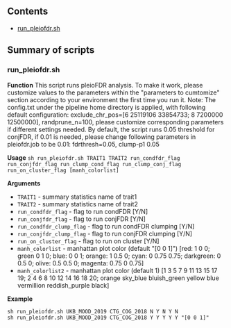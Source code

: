 ## Contents

* [run_pleiofdr.sh](#run_pleiofdrsh)

## Summary of scripts

### run_pleiofdr.sh

**Function**
This script runs pleioFDR analysis. To make it work, please customize
values to the parameters within the "parameters to cumtomize" section
according to your environment the first time you run it.
Note: The config.txt under the pipeline home directory is applied, with
following default configuration:
exclude_chr_pos=[6 25119106 33854733; 8 7200000 12500000],
randprune_n=100,
please customize corresponding parameters if different settings needed.
By default, the script runs 0.05 threshold for conjFDR, if 0.01 is needed,
please change following parameters in pleiofdr.job to be 0.01:
fdrthresh=0.05,
clump-p1 0.05

**Usage** ``sh run_pleiofdr.sh TRAIT1 TRAIT2 run_condfdr_flag run_conjfdr_flag run_clump_cond_flag run_clump_conj_flag run_on_cluster_flag [manh_colorlist]``

**Arguments**
* `TRAIT1` - summary statistics name of trait1
* `TRAIT2` - summary statistics name of trait2
* `run_condfdr_flag` - flag to run condFDR [Y/N]
* `run_conjfdr_flag` - flag to run conjFDR [Y/N]
* `run_condfdr_clump_flag` - flag to run condFDR clumping [Y/N]
* `run_conjfdr_clump_flag` - flag to run conjFDR clumping [Y/N]
* `run_on_cluster_flag` - flag to run on cluster [Y/N]
* `manh_colorlist` - manhattan plot color (default "[0 0 1]")
                   [red: 1 0 0; green 0 1 0; blue: 0 0 1; orange: 1 0.5 0;
                   cyan: 0 0.75 0.75; darkgreen: 0 0.5 0; olive: 0.5 0.5 0;
                   magenta: 0.75 0 0.75]
* `manh_colorlist2` - manhattan plot color (default 1)
                   [1 3 5 7 9 11 13 15 17 19; 2 4 6 8 10 12 14 16 18 20;
                   orange sky_blue bluish_green yellow blue vermillion
                   reddish_purple black]

**Example**
```
sh run_pleiofdr.sh UKB_MOOD_2019 CTG_COG_2018 N Y N Y N
sh run_pleiofdr.sh UKB_MOOD_2019 CTG_COG_2018 Y Y Y Y Y "[0 0 1]"
```
